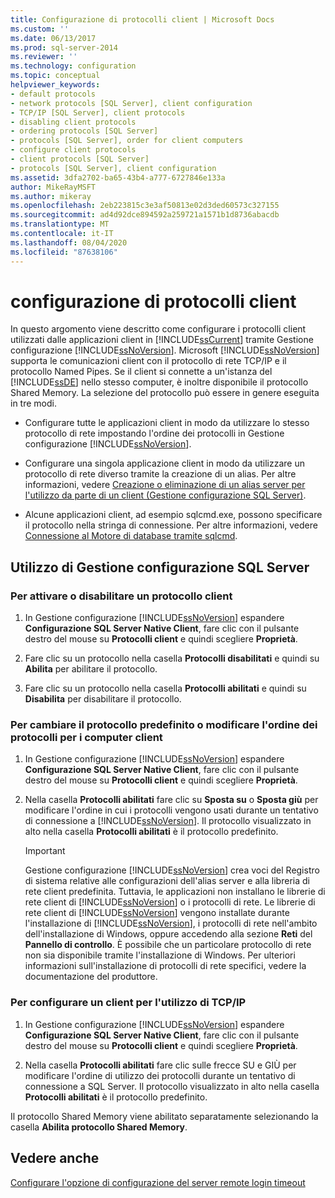 ```yaml
---
title: Configurazione di protocolli client | Microsoft Docs
ms.custom: ''
ms.date: 06/13/2017
ms.prod: sql-server-2014
ms.reviewer: ''
ms.technology: configuration
ms.topic: conceptual
helpviewer_keywords:
- default protocols
- network protocols [SQL Server], client configuration
- TCP/IP [SQL Server], client protocols
- disabling client protocols
- ordering protocols [SQL Server]
- protocols [SQL Server], order for client computers
- configure client protocols
- client protocols [SQL Server]
- protocols [SQL Server], client configuration
ms.assetid: 3dfa2702-ba65-43b4-a777-6727846e133a
author: MikeRayMSFT
ms.author: mikeray
ms.openlocfilehash: 2eb223815c3e3af50813e02d3ded60573c327155
ms.sourcegitcommit: ad4d92dce894592a259721a1571b1d8736abacdb
ms.translationtype: MT
ms.contentlocale: it-IT
ms.lasthandoff: 08/04/2020
ms.locfileid: "87638106"
---
```

# <a name="configure-client-protocols"></a>configurazione di protocolli client
  In questo argomento viene descritto come configurare i protocolli client utilizzati dalle applicazioni client in [!INCLUDE[ssCurrent](../../includes/sscurrent-md.md)] tramite Gestione configurazione [!INCLUDE[ssNoVersion](../../includes/ssnoversion-md.md)]. Microsoft [!INCLUDE[ssNoVersion](../../includes/ssnoversion-md.md)] supporta le comunicazioni client con il protocollo di rete TCP/IP e il protocollo Named Pipes. Se il client si connette a un'istanza del [!INCLUDE[ssDE](../../includes/ssde-md.md)] nello stesso computer, è inoltre disponibile il protocollo Shared Memory. La selezione del protocollo può essere in genere eseguita in tre modi.  
  
-   Configurare tutte le applicazioni client in modo da utilizzare lo stesso protocollo di rete impostando l'ordine dei protocolli in Gestione configurazione [!INCLUDE[ssNoVersion](../../includes/ssnoversion-md.md)].  
  
-   Configurare una singola applicazione client in modo da utilizzare un protocollo di rete diverso tramite la creazione di un alias. Per altre informazioni, vedere [Creazione o eliminazione di un alias server per l'utilizzo da parte di un client &#40;Gestione configurazione SQL Server&#41;](create-or-delete-a-server-alias-for-use-by-a-client.md).  
  
-   Alcune applicazioni client, ad esempio sqlcmd.exe, possono specificare il protocollo nella stringa di connessione. Per altre informazioni, vedere [Connessione al Motore di database tramite sqlcmd](../../relational-databases/scripting/sqlcmd-connect-to-the-database-engine.md).  
  
##  <a name="using-sql-server-configuration-manager"></a><a name="SSMSProcedure"></a> Utilizzo di Gestione configurazione SQL Server  
  
###  <a name="to-enable-or-disable-a-client-protocol"></a><a name="EnableDisable"></a> Per attivare o disabilitare un protocollo client  
  
1.  In Gestione configurazione [!INCLUDE[ssNoVersion](../../includes/ssnoversion-md.md)] espandere **Configurazione SQL Server Native Client**, fare clic con il pulsante destro del mouse su **Protocolli client** e quindi scegliere **Proprietà**.  
  
2.  Fare clic su un protocollo nella casella **Protocolli disabilitati** e quindi su **Abilita** per abilitare il protocollo.  
  
3.  Fare clic su un protocollo nella casella **Protocolli abilitati** e quindi su **Disabilita** per disabilitare il protocollo.  
  
###  <a name="to-change-the-default-protocol-or-the-protocol-order-for-client-computers"></a><a name="ChangeDefault"></a> Per cambiare il protocollo predefinito o modificare l'ordine dei protocolli per i computer client  
  
1.  In Gestione configurazione [!INCLUDE[ssNoVersion](../../includes/ssnoversion-md.md)] espandere **Configurazione SQL Server Native Client**, fare clic con il pulsante destro del mouse su **Protocolli client** e quindi scegliere **Proprietà**.  
  
2.  Nella casella **Protocolli abilitati** fare clic su **Sposta su** o **Sposta giù** per modificare l'ordine in cui i protocolli vengono usati durante un tentativo di connessione a [!INCLUDE[ssNoVersion](../../includes/ssnoversion-md.md)]. Il protocollo visualizzato in alto nella casella **Protocolli abilitati** è il protocollo predefinito.  
  
    > [!IMPORTANT]  
    >  Gestione configurazione [!INCLUDE[ssNoVersion](../../includes/ssnoversion-md.md)] crea voci del Registro di sistema relative alle configurazioni dell'alias server e alla libreria di rete client predefinita. Tuttavia, le applicazioni non installano le librerie di rete client di [!INCLUDE[ssNoVersion](../../includes/ssnoversion-md.md)] o i protocolli di rete. Le librerie di rete client di [!INCLUDE[ssNoVersion](../../includes/ssnoversion-md.md)] vengono installate durante l'installazione di [!INCLUDE[ssNoVersion](../../includes/ssnoversion-md.md)], i protocolli di rete nell'ambito dell'installazione di Windows, oppure accedendo alla sezione **Reti** del **Pannello di controllo**. È possibile che un particolare protocollo di rete non sia disponibile tramite l'installazione di Windows. Per ulteriori informazioni sull'installazione di protocolli di rete specifici, vedere la documentazione del produttore.  
  
###  <a name="to-configure-a-client-to-use-tcpip"></a><a name="Configure"></a> Per configurare un client per l'utilizzo di TCP/IP  
  
1.  In Gestione configurazione [!INCLUDE[ssNoVersion](../../includes/ssnoversion-md.md)] espandere **Configurazione SQL Server Native Client**, fare clic con il pulsante destro del mouse su **Protocolli client** e quindi scegliere **Proprietà**.  
  
2.  Nella casella **Protocolli abilitati** fare clic sulle frecce SU e GIÙ per modificare l'ordine di utilizzo dei protocolli durante un tentativo di connessione a SQL Server. Il protocollo visualizzato in alto nella casella **Protocolli abilitati** è il protocollo predefinito.  
  
 Il protocollo Shared Memory viene abilitato separatamente selezionando la casella **Abilita protocollo Shared Memory**.  
  
## <a name="see-also"></a>Vedere anche  
 [Configurare l'opzione di configurazione del server remote login timeout](configure-the-remote-login-timeout-server-configuration-option.md)  
  
  
